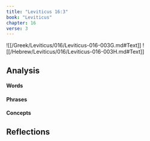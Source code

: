 ```yaml
---
title: "Leviticus 16:3"
book: "Leviticus"
chapter: 16
verse: 3
---
```

![[/Greek/Leviticus/016/Leviticus-016-003G.md#Text]]
![[/Hebrew/Leviticus/016/Leviticus-016-003H.md#Text]]

## Analysis

#### Words

#### Phrases

#### Concepts

## Reflections
